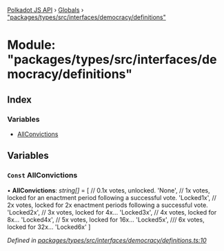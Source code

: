 [Polkadot JS API](../README.md) › [Globals](../globals.md) › ["packages/types/src/interfaces/democracy/definitions"](_packages_types_src_interfaces_democracy_definitions_.md)

# Module: "packages/types/src/interfaces/democracy/definitions"

## Index

### Variables

* [AllConvictions](_packages_types_src_interfaces_democracy_definitions_.md#const-allconvictions)

## Variables

### `Const` AllConvictions

• **AllConvictions**: *string[]* = [
  // 0.1x votes, unlocked.
  'None',
  // 1x votes, locked for an enactment period following a successful vote.
  'Locked1x',
  // 2x votes, locked for 2x enactment periods following a successful vote.
  'Locked2x',
  // 3x votes, locked for 4x...
  'Locked3x',
  // 4x votes, locked for 8x...
  'Locked4x',
  // 5x votes, locked for 16x...
  'Locked5x',
  /// 6x votes, locked for 32x...
  'Locked6x'
]

*Defined in [packages/types/src/interfaces/democracy/definitions.ts:10](https://github.com/polkadot-js/api/blob/f43bc32573/packages/types/src/interfaces/democracy/definitions.ts#L10)*
